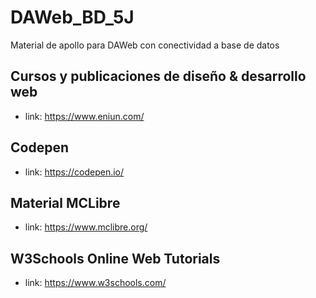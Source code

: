 # DAWeb_BD_5J
Material de apollo para DAWeb con conectividad a base de datos

## Cursos y publicaciones de diseño & desarrollo web
- link: https://www.eniun.com/
## Codepen
- link: https://codepen.io/

## Material MCLibre
- link: https://www.mclibre.org/

## W3Schools Online Web Tutorials
- link: https://www.w3schools.com/
